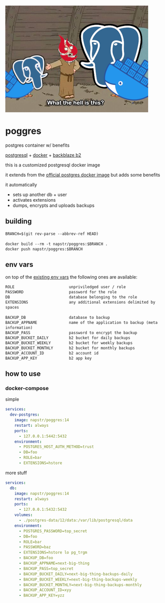 ![What the hell](./what_the_hell.png)

# poggres
postgres container w/ benefits

[postgresql](https://www.postgresql.org/) + [docker](https://www.docker.com/) + [backblaze b2](https://www.backblaze.com/b2/cloud-storage.html)


this is a customized postgresql docker image

it extends from the [official postgres docker image](https://hub.docker.com/_/postgres) but adds some benefits

it automatically
- sets up another db + user
- activates extensions
- dumps, encrypts and uploads backups

## building
```
BRANCH=$(git rev-parse --abbrev-ref HEAD)

docker build --rm -t napstr/poggres:$BRANCH .
docker push napstr/poggres:$BRANCH
```

## env vars

on top of the [existing env vars](https://hub.docker.com/_/postgres) the following ones are available:

```
ROLE                        unpriviledged user / role
PASSWORD                    password for the role
DB                          database belonging to the role
EXTENSIONS                  any additional extensions delimited by spaces

BACKUP_DB                   database to backup
BACKUP_APPNAME              name of the application to backup (meta information)
BACKUP_PASS                 password to encrypt the backup
BACKUP_BUCKET_DAILY         b2 bucket for daily backups
BACKUP_BUCKET_WEEKLY        b2 bucket for weekly backups
BACKUP_BUCKET_MONTHLY       b2 bucket for monthly backups
BACKUP_ACCOUNT_ID           b2 account id
BACKUP_APP_KEY              b2 app key
```

## how to use

### docker-compose

simple
```yaml
services:
  dev-postgres:
    image: napstr/poggres:14
    restart: always
    ports:
      - 127.0.0.1:5442:5432
    environment:
      - POSTGRES_HOST_AUTH_METHOD=trust
      - DB=foo
      - ROLE=bar
      - EXTENSIONS=hstore
```

more stuff
```yaml
services:
  db:
    image: napstr/poggres:14
    restart: always
    ports:
      - 127.0.0.1:5432:5432
    volumes:
      - ./postgres-data/12/data:/var/lib/postgresql/data
    environment:
      - POSTGRES_PASSWORD=top_secret
      - DB=foo
      - ROLE=bar
      - PASSWORD=baz
      - EXTENSIONS=hstore lo pg_trgm
      - BACKUP_DB=foo
      - BACKUP_APPNAME=next-big-thing
      - BACKUP_PASS=top_secret
      - BACKUP_BUCKET_DAILY=next-big-thing-backups-daily
      - BACKUP_BUCKET_WEEKLY=next-big-thing-backups-weekly
      - BACKUP_BUCKET_MONTHLY=next-big-thing-backups-monthly
      - BACKUP_ACCOUNT_ID=xyy
      - BACKUP_APP_KEY=yzz
```
